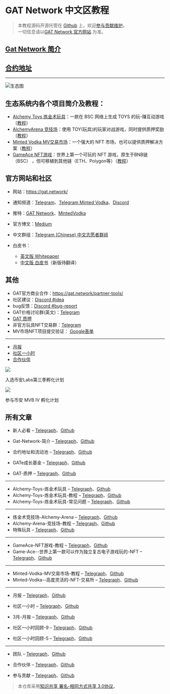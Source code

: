 # GAT Network 中文区教程

> 本教程源码开源托管在 [Github](https://github.com/GAT-Network/Tutorial) 上，欢迎[参与贡献维护](doc/contribute_CN.md)。  
> 一切信息请以[GAT Network 官方网站](https://gat.network/) 为准。

## [Gat Network 简介](doc/gat-network_CN.md)

## [合约地址](doc/contract_CN.md)

----

![生态图](https://gat.network/wp-content/uploads/2022/01/gat-ecosystem-800x750.png)

## 生态系统内各个项目简介及教程：
* [Alchemy Toys 炼金术玩具](doc/alchemytoys_CN.md)：一款在 BSC 网络上生成 TOYS 的玩-赚互动游戏（[教程](doc/alchemytoys-tutorial_CN.md)）
* [AlchemyArena 竞技场](doc/alchemyarena_CN.md)：使用 TOY(玩具)的玩家对战游戏，同时提供质押奖励（[教程](doc/alchemyarena-tutorial_CN.md)）
* [Minted Vodka MV交易市场](doc/mintedvodka_CN.md)：一个强大的 NFT 市场，也可以提供质押解决方案（[教程](doc/mintedvodka-tutorial_CN.md)）
* [GameAce NFT游戏](doc/gameace_CN.md)：世界上第一个可玩的 NFT 游戏，原生于BNB链（BSC） ，但可移植到其他链（ETH、Polygon等）（[教程](doc/gameace-tutorial_CN.md)）

## 官方网站和社区

* 网站：https://gat.network/
* 通知频道：[Telegram](https://t.me/gat_news)、[Telegram Minted Vodka](https://t.me/mintedvodka)、[Discord](https://discord.gg/PdEj26VMjE)
* 推特：[GAT Network](https://twitter.com/gat_network)、[MintedVodka](https://twitter.com/MintedVodka)
* 官方博文：[Medium](https://medium.com/gat-network)
* 中文群组：[Telegram (Chinese) 中文志愿者群组](https://t.me/gatnetwork_cn)

* 白皮书：
  * [英文版 Whitepaper](https://gat.network/wp-content/uploads/2021/11/litepaper.pdf) 
  * [中文版 白皮书](https://github.com/GAT-Network/Chinese-Tutorial/issues/1)（新版待翻译）

## 其他

* GAT官方商业合作：https://gat.network/partner-tools/
* 社区建议：[Discord #idea](https://discord.gg/PdEj26VMjE)
* bug反馈：[Discord #bug-report](https://discord.gg/dTZtpvDzGU)
* GAT价格讨论群(英文)：[Telegram](https://t.me/GATprice)
* [GAT 质押](doc/stake_CN.md)
* 非官方玩具NFT交易群：[Telegram](https://t.me/alchemynfttoysoffering)
* MV市场NFT项目提交验证： [Google表单](https://forms.gle/YynkG1YyUhmVFDCL7)

----

* [月报](doc/month-report_CN.md)
* [社区一小时](doc/community-hours_CN.md)
* [合作伙伴](doc/partner_CN.md)

[![](https://gat.network/wp-content/uploads/2022/01/binance-incubation-1.jpeg)](https://www.binance.com/en/blog/ecosystem/binance-labs-launches-season-3-of-incubation-program-421499824684903042)

入选币安Labs第三季孵化计划

[![](https://gat.network/wp-content/uploads/2022/03/gatmvb_IV-1.png)](https://www.bnbchain.world/en/blog/mvb-iv-metafi-smarter-defi-for-the-web3-universe/)

参与币安 MVB IV 孵化计划

## 所有文章

* 新人必看 – [Telegraph](https://telegra.ph/新人必看-04-23)、[Github](README_CN.md)
* Gat-Network-简介 – [Telegraph](https://telegra.ph/Gat-Network-简介-04-23)、[Github](doc/gat-network_CN.md)

* 合约地址和流动池 – [Telegraph](https://telegra.ph/合约地址和流动池-04-23)、[Github](doc/contract_CN.md)
* GATe成长基金 – [Telegraph](https://telegra.ph/GATe成长基金-04-23)、[Github](doc/gat-grow-fund_CN.md)
* GAT-质押 – [Telegraph](https://telegra.ph/GAT-质押-04-23)、[Github](doc/stake_CN.md)

---
* Alchemy-Toys-炼金术玩具 – [Telegraph](https://telegra.ph/Alchemy-Toys-炼金术玩具-04-23)、[Github](doc/alchemytoys_CN.md)
* Alchemy-Toys-炼金术玩具-教程 – [Telegraph](https://telegra.ph/Alchemy-Toys-炼金术玩具-教程-04-23)、[Github](doc/alchemytoys-tutorial_CN.md)
* Alchemy-Toys-炼金术玩具-常见问题 – [Telegraph](https://telegra.ph/Alchemy-Toys-炼金术玩具-常见问题-04-23)、[Github](doc/alchemytoys-faq_CN.md)

---
* 炼金术竞技场-Alchemy-Arena – [Telegraph](https://telegra.ph/炼金术竞技场-Alchemy-Arena-04-23)、[Github](doc/alchemyarena_CN.md)
* Alchemy-Arena-竞技场-教程 – [Telegraph](https://telegra.ph/Alchemy-Arena-竞技场-教程-04-23)、[Github](doc/alchemyarena-tutorial_CN.md)
* 特殊玩具 – [Telegraph](https://telegra.ph/特殊玩具-04-23)、[Github](doc/specialtoys_CN.md)

---

* GameAce-NFT游戏-教程 – [Telegraph](https://telegra.ph/GameAce-NFT游戏-教程-04-23)、[Github](doc/gameace-tutorial_CN.md)
* Game-Ace--世界上第一款可以作为独立复古电子游戏玩的-NFT – [Telegraph](https://telegra.ph/Game-Ace--世界上第一款可以作为独立复古电子游戏玩的-NFT-04-23)、[Github](doc/gameace_CN.md)

---

* Minted-Vodka-MV交易市场-教程 – [Telegraph](https://telegra.ph/Minted-Vodka-MV交易市场-教程-04-23)、[Github](doc/mintedvodka-tutorial_CN.md)
* Minted-Vodka--高度灵活的-NFT-交易所 – [Telegraph](https://telegra.ph/Minted-Vodka--高度灵活的-NFT-交易所-04-23)、[Github](doc/mintedvodka_CN.md)

---

* 月报 – [Telegraph](https://telegra.ph/月报-04-23)、[Github](doc/month-update_CN.md)
* 社区一小时 – [Telegraph](https://telegra.ph/社区一小时-04-23)、[Github](doc/community-hours_CN.md)

* 3月-月报 – [Telegraph](https://telegra.ph/3月-月报-04-23)、[Github](doc/month-update-march_CN.md)
* 社区一小时回顾-9 – [Telegraph](https://telegra.ph/社区一小时回顾--9-04-23)、[Github](doc/community-hours-9_CN.md)
* 社区一小时回顾-5 – [Telegraph](https://telegra.ph/社区一小时回顾-5-04-23)、[Github](doc/community-hours-5_CN.md)

---
* 团队 – [Telegraph](https://telegra.ph/团队-04-23)、[Github](doc/team_CN.md)
* 合作伙伴 – [Telegraph](https://telegra.ph/合作伙伴-04-23)、[Github](doc/partner_CN.md)

* 参与贡献 – [Telegraph](https://telegra.ph/参与贡献-04-23)、[Github](doc/contribute_CN.md)

> 本仓库采用[知识共享 署名-相同方式共享 3.0协议](https://zh.wikipedia.org/wiki/Wikipedia:CC-BY-SA-3.0%E5%8D%8F%E8%AE%AE%E6%96%87%E6%9C%AC "Wikipedia:CC-BY-SA-3.0协议文本")[](https://creativecommons.org/licenses/by-sa/3.0/deed.zh)。